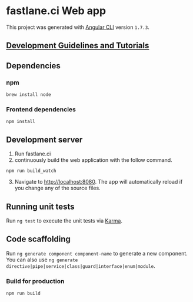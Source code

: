 # fastlane.ci Web app

This project was generated with [Angular CLI](https://github.com/angular/angular-cli) version `1.7.3`.

## [Development Guidelines and Tutorials](../docs/front_end/README.md)

## Dependencies

### npm
```
brew install node
```

### Frontend dependencies
```
npm install
```

## Development server

1. Run fastlane.ci
2. continuously build the web application with the follow command. 
```
npm run build_watch
```
3. Navigate to [http://localhost:8080](http://localhost:8080). The app will automatically reload if you change any of the source files.

## Running unit tests

Run `ng test` to execute the unit tests via [Karma](https://karma-runner.github.io).

## Code scaffolding

Run `ng generate component component-name` to generate a new component. You can also use `ng generate directive|pipe|service|class|guard|interface|enum|module`.

### Build for production

```
npm run build
```

